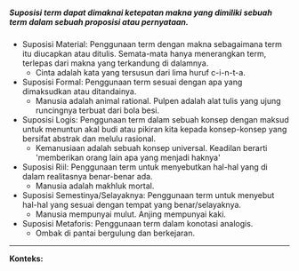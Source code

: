 ##### Suposisi term dapat dimaknai ketepatan makna yang dimiliki sebuah term dalam sebuah proposisi atau pernyataan.

-   Suposisi Material: Penggunaan term dengan makna sebagaimana term itu diucapkan atau ditulis. Semata-mata hanya menerangkan term, terlepas dari makna yang terkandung di dalamnya.
	-   Cinta adalah kata yang tersusun dari lima huruf c-i-n-t-a.
-   Suposisi Formal: Penggunaan term sesuai dengan apa yang dimaksudkan atau ditandainya. 
	-   Manusia adalah animal rational. Pulpen adalah alat tulis yang ujung runcingnya terbuat dari bola besi.
-   Suposisi Logis: Penggunaan term dalam sebuah konsep dengan maksud untuk menuntun akal budi atau pikiran kita kepada konsep-konsep yang bersifat abstrak dan melulu rasional.
	-   Kemanusiaan adalah sebuah konsep universal. Keadilan berarti 'memberikan orang lain apa yang menjadi haknya'
-   Suposisi Riil: Penggunaan term untuk menyebutkan hal-hal yang di dalam realitasnya benar-benar ada.
	-   Manusia adalah makhluk mortal.
-   Suposisi Semestinya/Selayaknya: Penggunaan term untuk menyebut hal-hal yang sesuai dengan tempat yang benar/selayaknya.
	-   Manusia mempunyai mulut. Anjing mempunyai kaki.
-   Suposisi Metaforis: Penggunaan term dalam konotasi analogis.
	-   Ombak di pantai bergulung dan berkejaran.

---
**Konteks:** 